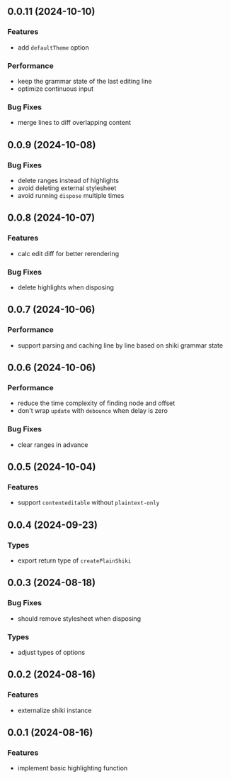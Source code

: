 ## 0.0.11 (2024-10-10)

### Features

- add `defaultTheme` option

### Performance

- keep the grammar state of the last editing line
- optimize continuous input

### Bug Fixes

- merge lines to diff overlapping content

## 0.0.9 (2024-10-08)

### Bug Fixes

- delete ranges instead of highlights
- avoid deleting external stylesheet
- avoid running `dispose` multiple times

## 0.0.8 (2024-10-07)

### Features

- calc edit diff for better rerendering

### Bug Fixes

- delete highlights when disposing

## 0.0.7 (2024-10-06)

### Performance

- support parsing and caching line by line based on shiki grammar state

## 0.0.6 (2024-10-06)

### Performance

- reduce the time complexity of finding node and offset
- don't wrap `update` with `debounce` when delay is zero

### Bug Fixes

- clear ranges in advance

## 0.0.5 (2024-10-04)

### Features

- support `contenteditable` without `plaintext-only`

## 0.0.4 (2024-09-23)

### Types

- export return type of `createPlainShiki`

## 0.0.3 (2024-08-18)

### Bug Fixes

- should remove stylesheet when disposing

### Types

- adjust types of options

## 0.0.2 (2024-08-16)

### Features

- externalize shiki instance

## 0.0.1 (2024-08-16)

### Features

- implement basic highlighting function